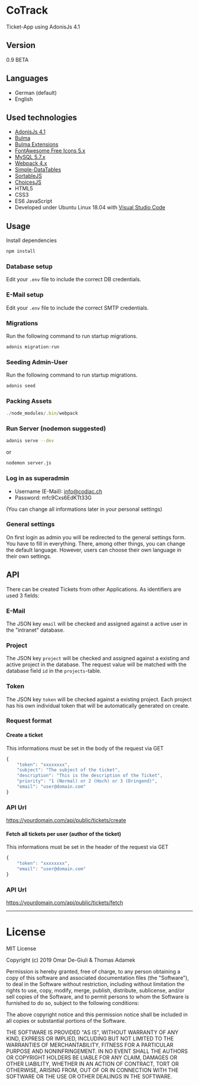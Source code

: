 # CoTrack

Ticket-App using AdonisJs 4.1

## Version

0.9 BETA

## Languages

- German (default)
- English

## Used technologies

- [AdonisJs 4.1](https://adonisjs.com/)
- [Bulma](https://bulma.io)
- [Bulma Extensions](https://github.com/wikiki/bulma-extensions)
- [FontAwesome Free Icons 5.x](https://fontawesome.com/)
- [MySQL 5.7.x](https://dev.mysql.com/)
- [Webpack 4.x](https://webpack.js.org/)
- [Simple-DataTables](https://github.com/fiduswriter/Simple-DataTables/)
- [SortableJS](https://github.com/SortableJS/Sortable)
- [ChoicesJS](https://github.com/jshjohnson/Choices)
- HTML5
- CSS3
- ES6 JavaScript
- Developed under Ubuntu Linux 18.04 with [Visual Studio Code](https://code.visualstudio.com/)

## Usage

Install dependencies

```bash
npm install
```

### Database setup

Edit your `.env` file to include the correct DB credentials.

### E-Mail setup

Edit your `.env` file to include the correct SMTP credentials.

### Migrations

Run the following command to run startup migrations.

```js
adonis migration:run
```

### Seeding Admin-User

Run the following command to run startup migrations.

```js
adonis seed
```

### Packing Assets

```js
./node_modules/.bin/webpack
```

### Run Server (nodemon suggested)

```bash
adonis serve --dev
```

or

```bash
nodemon server.js
```

### Log in as superadmin

- Username (E-Mail): info@codiac.ch
- Password: mfc9Cxs6EdKTt33G

(You can change all informations later in your personal settings)

### General settings

On first login as admin you will be redirected to the general settings form. You have to fill in everything. There, among other things, you can change the default language. However, users can choose their own language in their own settings.

## API

There can be created Tickets from other Applications. As identifiers are used 3 fields:

### E-Mail

The JSON key `email` will be checked and assigned against a active user in the "intranet" database.

### Project

The JSON key `project` will be checked and assigned against a existing and active project in the database. The request value will be matched
with the database field `id` in the `projects`-table.

### Token

The JSON key `token` will be checked against a existing project. Each project has his own individual token that will be automatically generated on create.

### Request format

#### Create a ticket

This informations must be set in the body of the request via GET

```js
{
	"token": "xxxxxxxx",
	"subject": "The subject of the ticket",
	"description": "This is the description of the Ticket",
	"priority": "1 (Normal) or 2 (Hoch) or 3 (Dringend)",
	"email": "user@domain.com"
}
```

### API Url

https://yourdomain.com/api/public/tickets/create

#### Fetch all tickets per user (author of the ticket)

This informations must be set in the header of the request via GET

```js
{
	"token": "xxxxxxxx",
	"email": "user@domain.com"
}
```

### API Url

https://yourdomain.com/api/public/tickets/fetch

---

# License

MIT License

Copyright (c) 2019 Omar De-Giuli & Thomas Adamek

Permission is hereby granted, free of charge, to any person obtaining a copy of this software and associated documentation files (the "Software"), to deal in the Software without restriction, including without limitation the rights to use, copy, modify, merge, publish, distribute, sublicense, and/or sell copies of the Software, and to permit persons to whom the Software is furnished to do so, subject to the following conditions:

The above copyright notice and this permission notice shall be included in all copies or substantial portions of the Software.

THE SOFTWARE IS PROVIDED "AS IS", WITHOUT WARRANTY OF ANY KIND, EXPRESS OR IMPLIED, INCLUDING BUT NOT LIMITED TO THE WARRANTIES OF MERCHANTABILITY, FITNESS FOR A PARTICULAR PURPOSE AND NONINFRINGEMENT. IN NO EVENT SHALL THE AUTHORS OR COPYRIGHT HOLDERS BE LIABLE FOR ANY CLAIM, DAMAGES OR OTHER LIABILITY, WHETHER IN AN ACTION OF CONTRACT, TORT OR OTHERWISE, ARISING FROM, OUT OF OR IN CONNECTION WITH THE SOFTWARE OR THE USE OR OTHER DEALINGS IN THE SOFTWARE.
